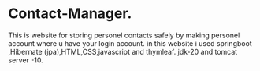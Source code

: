 # Contact-Manager.
This is website for storing personel contacts safely by making personel account  where u have your login account.
in this website i used springboot ,Hibernate (jpa),HTML,CSS,javascript and thymleaf.
jdk-20 and tomcat server -10.
